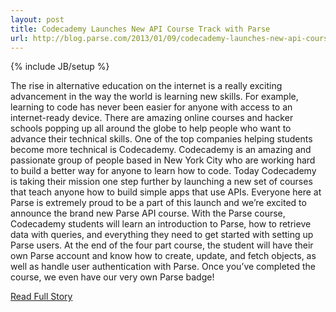 ---layout: posttitle: Codecademy Launches New API Course Track with Parseurl: http://blog.parse.com/2013/01/09/codecademy-launches-new-api-course-track-with-parse/---{% include JB/setup %}<p>  The rise in alternative education on the internet is a really exciting advancement in the way the world is learning new skills.  For example, learning to code has never been easier for anyone with access to an internet-ready device.  There are amazing online courses and hacker schools popping up all around the globe to help people who want to advance their technical skills.  One of the top companies helping students become more technical is Codecademy.  Codecademy is an amazing and passionate group of people based in New York City who are working hard to build a better way for anyone to learn how to code.  Today Codecademy is taking their mission one step further by launching a new set of courses that teach anyone how to build simple apps that use APIs.  Everyone here at Parse is extremely proud to be a part of this launch and we’re excited to announce the brand new Parse API course.  With the Parse course, Codecademy students will learn an introduction to Parse, how to retrieve data with queries, and everything they need to get started with setting up Parse users.  At the end of the four part course, the student will have their own Parse account and know how to create, update, and fetch objects, as well as handle user authentication with Parse.  Once you’ve completed the course, we even have our very own Parse badge!<br /><p><a href="http://blog.parse.com/2013/01/09/codecademy-launches-new-api-course-track-with-parse/">Read Full Story</a></p>